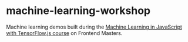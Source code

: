 # machine-learning-workshop
Machine learning demos built during the [Machine Learning in JavaScript with TensorFlow.js course](https://frontendmasters.com/courses/tensorflow-js/) on Frontend Masters.
